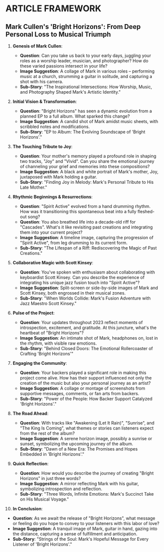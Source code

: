 # ARTICLE FRAMEWORK

## Mark Cullen's 'Bright Horizons': From Deep Personal Loss to Musical Triumph

1. **Genesis of Mark Cullen**:
   - **Question**: Can you take us back to your early days, juggling your roles as a worship leader, musician, and photographer? How do these varied passions intersect in your life?
   - **Image Suggestion**: A collage of Mark in various roles – performing music at a church, strumming a guitar in solitude, and capturing a shot with his camera.
   - **Sub-Story**: "The Inspirational Intersections: How Worship, Music, and Photography Shaped Mark's Artistic Identity."

2. **Initial Vision & Transformation**:
   - **Question**: "Bright Horizons" has seen a dynamic evolution from a planned EP to a full album. What sparked this change?
   - **Image Suggestion**: A candid shot of Mark amidst music sheets, with scribbled notes and modifications.
   - **Sub-Story**: "EP to Album: The Evolving Soundscape of 'Bright Horizons'."

3. **The Touching Tribute to Joy**:
   - **Question**: Your mother's memory played a profound role in shaping two tracks, "Joy" and "Vivid". Can you share the emotional journey of channeling your grief and memories into these compositions?
   - **Image Suggestion**: A black and white portrait of Mark's mother, Joy, juxtaposed with Mark holding a guitar.
   - **Sub-Story**: "Finding Joy in Melody: Mark's Personal Tribute to His Late Mother."

4. **Rhythmic Beginnings & Resurrections**:
   - **Question**: "Spirit Active" evolved from a hand drumming rhythm. How was it transitioning this spontaneous beat into a fully fleshed-out song?
   - **Question**: You also breathed life into a decade-old riff for "Cascades". What's it like revisiting past creations and integrating them into your current project?
   - **Image Suggestion**: A timeline image, capturing the progression of "Spirit Active", from leg drumming to its current form.
   - **Sub-Story**: "The Lifespan of a Riff: Rediscovering the Magic of Past Creations."

5. **Collaborative Magic with Scott Kinsey**:
   - **Question**: You've spoken with enthusiasm about collaborating with keyboardist Scott Kinsey. Can you describe the experience of integrating his unique jazz fusion touch into "Spirit Active"?
   - **Image Suggestion**: Split-screen or side-by-side images of Mark and Scott Kinsey, both engrossed in their musical zones.
   - **Sub-Story**: "When Worlds Collide: Mark's Fusion Adventure with Jazz Maestro Scott Kinsey."

6. **Pulse of the Project**:
   - **Question**: Your updates throughout 2023 reflect moments of introspection, excitement, and gratitude. At this juncture, what's the heartbeat of "Bright Horizons"?
   - **Image Suggestion**: An intimate shot of Mark, headphones on, lost in the rhythm, with visible raw emotions.
   - **Sub-Story**: "Behind Closed Doors: The Emotional Rollercoaster of Crafting 'Bright Horizons'"

7. **Engaging the Community**:
   - **Question**: Your backers played a significant role in making this project come alive. How has their support influenced not only the creation of the music but also your personal journey as an artist?
   - **Image Suggestion**: A collage or montage of screenshots from supportive messages, comments, or fan arts from backers.
   - **Sub-Story**: "Power of the People: How Backer Support Catalyzed 'Bright Horizons'."

8. **The Road Ahead**:
   - **Question**: With tracks like "Awakening (Let It Rain)", "Sunrise", and "The King Is Coming", what themes or stories can listeners expect from the rest of the album?
   - **Image Suggestion**: A serene horizon image, possibly a sunrise or sunset, symbolizing the upcoming journey of the album.
   - **Sub-Story**: "Dawn of a New Era: The Promises and Hopes Embedded in 'Bright Horizons'."

9. **Quick Reflection**:
   - **Question**: How would you describe the journey of creating "Bright Horizons" in just three words?
   - **Image Suggestion**: A mirror reflecting Mark with his guitar, symbolizing introspection and reflection.
   - **Sub-Story**: "Three Words, Infinite Emotions: Mark's Succinct Take on His Musical Voyage."

10. **In Conclusion**:
   - **Question**: As we await the release of "Bright Horizons", what message or feeling do you hope to convey to your listeners with this labor of love?
   - **Image Suggestion**: A tranquil image of Mark, guitar in hand, gazing into the distance, capturing a sense of fulfillment and anticipation.
   - **Sub-Story**: "Strings of the Soul: Mark's Hopeful Message for Every Listener of 'Bright Horizons'."
